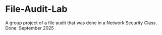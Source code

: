 # File-Audit-Lab
A group project of a file audit that was done in a Network Security Class.
Done: September 2025
